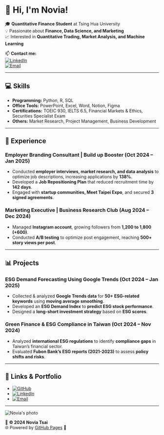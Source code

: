 # 👋 Hi, I'm Novia!

🎓 **Quantitative Finance Student** at Tsing Hua University  
💡 Passionate about **Finance, Data Science, and Marketing**  
📈 Interested in **Quantitative Trading, Market Analysis, and Machine Learning**  

📫 **Contact me:**  
[![LinkedIn](https://img.shields.io/badge/LinkedIn-Connect-blue?style=flat&logo=linkedin)](https://linkedin.com/in/y6tsai)  
[![Email](https://img.shields.io/badge/Email-Contact-green?style=flat&logo=gmail)](mailto:xin.wen930609@gmail.com)  

---

## 💻 Skills
- **Programming:** Python, R, SQL
- **Office Tools:** PowerPoint, Excel, Word, Notion, Figma
- **Certifications:** TOEIC 930, IELTS 6.5, Financial Markets & Ethics, Securities Specialist Exam
- **Others:** Market Research, Project Management, Business Development

---

## 🚀 Experience
### **Employer Branding Consultant | Build up Booster (Oct 2024 – Jan 2025)**
- Conducted **employer interviews, market research, and data analysis** to optimize job descriptions, increasing applications by **138%**.
- Developed a **Job Repositioning Plan** that reduced recruitment time by **142 days**.
- Engaged with **startup communities, Meet Taipei Expo**, and secured **3 signed agreements**.

### **Marketing Executive | Business Research Club (Aug 2024 – Dec 2024)**
- Managed **Instagram account**, growing followers from **1,200 to 1,800 (+600)**.
- Conducted **A/B testing** to optimize post engagement, reaching **500+ story views per post**.

---

## 📊 Projects
### **ESG Demand Forecasting Using Google Trends (Oct 2024 – Jan 2025)**
- Collected & analyzed **Google Trends data** for **50+ ESG-related keywords** using **moving average smoothing**.
- Developed an **ESG Demand Index** to **predict ESG stock performance**.
- Designed a **long-short investment strategy** based on **ESG scores**.

### **Green Finance & ESG Compliance in Taiwan (Oct 2024 – Nov 2024)**
- Analyzed **international ESG regulations** to identify **compliance gaps** in Taiwan’s financial sector.
- Evaluated **Fubon Bank’s ESG reports (2021-2023)** to assess **policy shifts and risks**.

---

## 🔗 Links & Portfolio
- [![GitHub](https://img.shields.io/badge/GitHub-Profile-black?style=flat&logo=github)](https://github.com/your-username)
- [![LinkedIn](https://img.shields.io/badge/LinkedIn-Connect-blue?style=flat&logo=linkedin)](https://linkedin.com/in/y6tsai)
- [![Email](https://img.shields.io/badge/Email-Contact-green?style=flat&logo=gmail)](mailto:xin.wen930609@gmail.com)

---
![Novia's photo](https://raw.githubusercontent.com/HSING-WEN/HSING-WEN.github.io/main/novia.jpg)


📌 **© 2024 Novia Tsai**  
🌐 Powered by [GitHub Pages](https://pages.github.com/) 🚀
